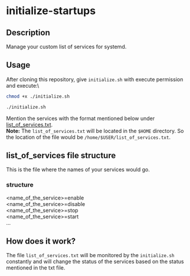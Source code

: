 # initialize-startups

## Description

Manage your custom list of services for systemd.

## Usage

After cloning this repository, give `initialize.sh` with execute permission and execute:\

```bash
chmod +x ./initialize.sh
```

```bash
./initialize.sh
```

Mention the services with the format mentioned below under  [list_of_services.txt](#list_of_services-file-structure).\
**Note:** The `list_of_services.txt` will be located in the `$HOME` directory. So the location of the file would be `/home/$USER/list_of_services.txt`.

## list_of_services file structure

This is the file where the names of your services would go.

### structure

<name_of_the_service>=enable\
<name_of_the_service>=disable\
<name_of_the_service>=stop\
<name_of_the_service>=start\
...

## How does it work?

The file `list_of_services.txt` will be monitored by the `initialize.sh` constantly and will change the status of the services based on the status mentioned in the txt file.

